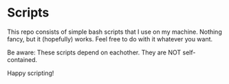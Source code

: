 # Scripts

This repo consists of simple bash scripts that I use on my machine. Nothing fancy, but it (hopefully) works. Feel free to do with it whatever you want.

Be aware: These scripts depend on eachother. They are NOT self-contained.

Happy scripting!
